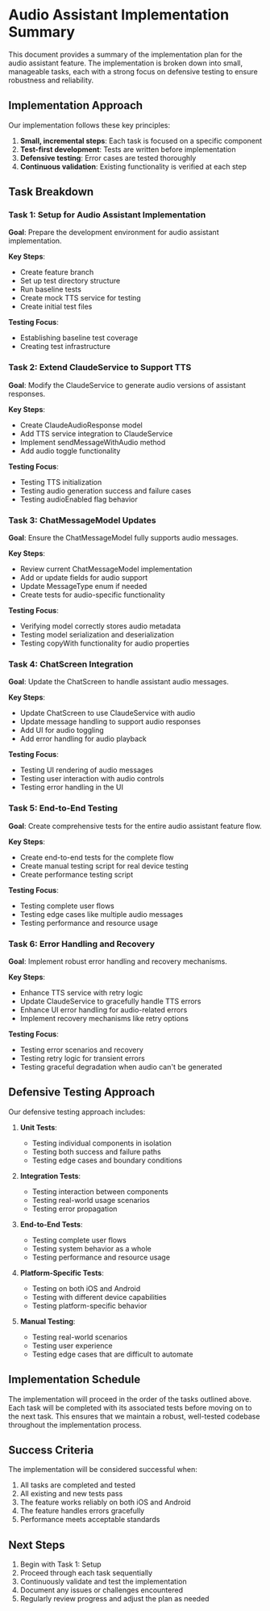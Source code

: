 # Audio Assistant Implementation Summary

This document provides a summary of the implementation plan for the audio assistant feature. The implementation is broken down into small, manageable tasks, each with a strong focus on defensive testing to ensure robustness and reliability.

## Implementation Approach

Our implementation follows these key principles:

1. **Small, incremental steps**: Each task is focused on a specific component
2. **Test-first development**: Tests are written before implementation
3. **Defensive testing**: Error cases are tested thoroughly
4. **Continuous validation**: Existing functionality is verified at each step

## Task Breakdown

### Task 1: Setup for Audio Assistant Implementation

**Goal**: Prepare the development environment for audio assistant implementation.

**Key Steps**:
- Create feature branch
- Set up test directory structure
- Run baseline tests
- Create mock TTS service for testing
- Create initial test files

**Testing Focus**:
- Establishing baseline test coverage
- Creating test infrastructure

### Task 2: Extend ClaudeService to Support TTS

**Goal**: Modify the ClaudeService to generate audio versions of assistant responses.

**Key Steps**:
- Create ClaudeAudioResponse model
- Add TTS service integration to ClaudeService
- Implement sendMessageWithAudio method
- Add audio toggle functionality

**Testing Focus**:
- Testing TTS initialization
- Testing audio generation success and failure cases
- Testing audioEnabled flag behavior

### Task 3: ChatMessageModel Updates

**Goal**: Ensure the ChatMessageModel fully supports audio messages.

**Key Steps**:
- Review current ChatMessageModel implementation
- Add or update fields for audio support
- Update MessageType enum if needed
- Create tests for audio-specific functionality

**Testing Focus**:
- Verifying model correctly stores audio metadata
- Testing model serialization and deserialization
- Testing copyWith functionality for audio properties

### Task 4: ChatScreen Integration

**Goal**: Update the ChatScreen to handle assistant audio messages.

**Key Steps**:
- Update ChatScreen to use ClaudeService with audio
- Update message handling to support audio responses
- Add UI for audio toggling
- Add error handling for audio playback

**Testing Focus**:
- Testing UI rendering of audio messages
- Testing user interaction with audio controls
- Testing error handling in the UI

### Task 5: End-to-End Testing

**Goal**: Create comprehensive tests for the entire audio assistant feature flow.

**Key Steps**:
- Create end-to-end tests for the complete flow
- Create manual testing script for real device testing
- Create performance testing script

**Testing Focus**:
- Testing complete user flows
- Testing edge cases like multiple audio messages
- Testing performance and resource usage

### Task 6: Error Handling and Recovery

**Goal**: Implement robust error handling and recovery mechanisms.

**Key Steps**:
- Enhance TTS service with retry logic
- Update ClaudeService to gracefully handle TTS errors
- Enhance UI error handling for audio-related errors
- Implement recovery mechanisms like retry options

**Testing Focus**:
- Testing error scenarios and recovery
- Testing retry logic for transient errors
- Testing graceful degradation when audio can't be generated

## Defensive Testing Approach

Our defensive testing approach includes:

1. **Unit Tests**:
   - Testing individual components in isolation
   - Testing both success and failure paths
   - Testing edge cases and boundary conditions

2. **Integration Tests**:
   - Testing interaction between components
   - Testing real-world usage scenarios
   - Testing error propagation

3. **End-to-End Tests**:
   - Testing complete user flows
   - Testing system behavior as a whole
   - Testing performance and resource usage

4. **Platform-Specific Tests**:
   - Testing on both iOS and Android
   - Testing with different device capabilities
   - Testing platform-specific behavior

5. **Manual Testing**:
   - Testing real-world scenarios
   - Testing user experience
   - Testing edge cases that are difficult to automate

## Implementation Schedule

The implementation will proceed in the order of the tasks outlined above. Each task will be completed with its associated tests before moving on to the next task. This ensures that we maintain a robust, well-tested codebase throughout the implementation process.

## Success Criteria

The implementation will be considered successful when:

1. All tasks are completed and tested
2. All existing and new tests pass
3. The feature works reliably on both iOS and Android
4. The feature handles errors gracefully
5. Performance meets acceptable standards

## Next Steps

1. Begin with Task 1: Setup
2. Proceed through each task sequentially
3. Continuously validate and test the implementation
4. Document any issues or challenges encountered
5. Regularly review progress and adjust the plan as needed 